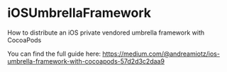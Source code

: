 # iOSUmbrellaFramework
How to distribute an iOS private vendored umbrella framework with CocoaPods

You can find the full guide here:
https://medium.com/@andreamiotz/ios-umbrella-framework-with-cocoapods-57d2d3c2daa9
